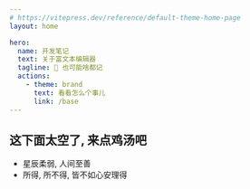 ```yaml
---
# https://vitepress.dev/reference/default-theme-home-page
layout: home

hero:
  name: 开发笔记
  text: 关于富文本编辑器
  tagline: 🚀 也可能啥都记
  actions:
    - theme: brand
      text: 看看怎么个事儿
      link: /base
---
```


## 这下面太空了, 来点鸡汤吧

- 星辰柔弱, 人间至善
- 所得, 所不得, 皆不如心安理得
